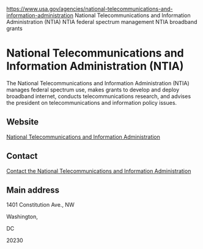 

https://www.usa.gov/agencies/national-telecommunications-and-information-administration
National Telecommunications and Information Administration (NTIA)
NTIA federal spectrum management
NTIA broadband grants

National Telecommunications and Information Administration
(NTIA)
=================================================================

The National Telecommunications and Information Administration (NTIA) manages federal spectrum use, makes grants to develop and deploy broadband internet, conducts telecommunications research, and advises the president on telecommunications and information policy issues.

Website
-------

[National Telecommunications and Information Administration](http://www.ntia.doc.gov/)

Contact
-------

[Contact the National Telecommunications and Information Administration](https://www.ntia.doc.gov/contact)

Main address
------------

1401 Constitution Ave., NW
  

Washington,

DC

20230
